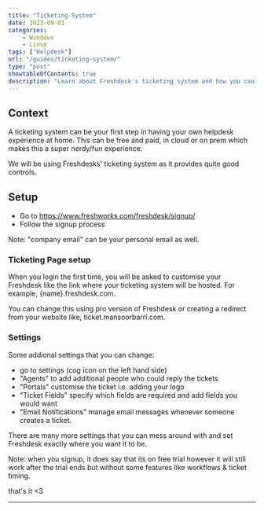 ```yaml
---
title: "Ticketing System"
date: 2023-09-01
categories:
    - Windows
    - Linux
tags: ["Helpdesk"]
url: "/guides/ticketing-system/"
type: "post"
showtableOfContents: true
description: "Learn about Freshdesk's ticketing system and how you can create and manage a ticketing system for your home lab!"
---
```


## Context
A ticketing system can be your first step in having your own helpdesk experience at home. This can be free and paid, in cloud or on prem which makes this a super nerdy/fun experience. 

We will be using Freshdesks' ticketing system as it provides quite good controls. 

## Setup 
- Go to https://www.freshworks.com/freshdesk/signup/ 
- Follow the signup process 

Note: "company email" can be your personal email as well.

### Ticketing Page setup 
When you login the first time, you will be asked to customise your Freshdesk like the link where your ticketing system will be hosted. For example, {name}.freshdesk.com. 

You can change this using pro version of Freshdesk or creating a redirect from your website like, ticket.mansoorbarri.com.

### Settings 
Some addional settings that you can change: 
- go to settings (cog icon on the left hand side) 
- "Agents" to add additional people who could reply the tickets 
- "Portals" customise the ticket i.e. adding your logo 
- "Ticket Fields" specify which fields are required and add fields you would want
- "Email Notifications" manage email messages whenever someone creates a ticket. 

There are many more settings that you can mess around with and set Freshdesk exactly where you want it to be. 

Note: when you signup, it does say that its on free trial however it will still work after the trial ends but without some features like workflows & ticket timing.

that's it <3

----

  